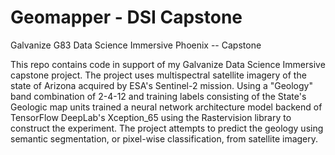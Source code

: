 # Geomapper - DSI Capstone
Galvanize G83 Data Science Immersive Phoenix -- Capstone


This repo contains code in support of my Galvanize Data Science Immersive capstone project.
The project uses multispectral satellite imagery of the state of Arizona acquired by ESA's Sentinel-2 mission. Using a "Geology" band combination of 2-4-12 and training labels consisting of the State's Geologic map units trained a neural network architecture model backend of TensorFlow DeepLab's Xception_65 using the Rastervision library to construct the experiment. The project attempts to predict the geology using semantic segmentation, or pixel-wise classification, from satellite imagery.